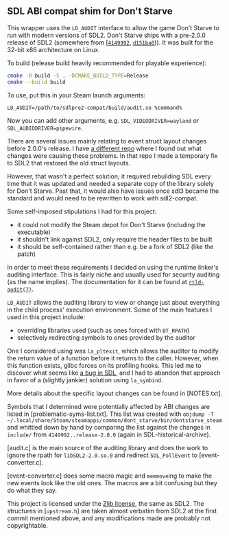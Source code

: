 SDL ABI compat shim for Don't Starve
---

This wrapper uses the `LD_AUDIT` interface to allow the game Don't Starve to
run with modern versions of SDL2. Don't Starve ships with a pre-2.0.0 release
of SDL2 (somewhere from [[`4149992`](https://github.com/libsdl-org/SDL-historical-archive/commit/4149992ac26e739dd843f78a5a7bbe2dc5bcca71),
[`d151ba0`](https://github.com/libsdl-org/SDL-historical-archive/commit/d151ba09266de92d2a4f631c86441d637f853e9e))).
It was built for the 32-bit x86 architecture on Linux.

To build (release build heavily recommended for playable experience):

```bash
cmake -B build -S . -DCMAKE_BUILD_TYPE=Release
cmake --build build
```

To use, put this in your Steam launch arguments:

```
LD_AUDIT=/path/to/sdlpre2-compat/build/audit.so %command%
```

Now you can add other arguments, e.g. `SDL_VIDEODRIVER=wayland` or
`SDL_AUDIODRIVER=pipewire`.

There are several issues mainly relating to event struct layout changes before
2.0.0's release. I have [a different repo](https://github.com/JL2210/dont-starve-sdl2)
where I found out what changes were causing these problems. In that repo I made
a temporary fix to SDL2 that restored the old struct layouts.

However, that wasn't a perfect solution; it required rebuilding SDL every time
that it was updated and needed a separate copy of the library solely for Don't
Starve. Past that, it would also have issues once sdl3 became the standard and
would need to be rewritten to work with sdl2-compat.

Some self-imposed stipulations I had for this project:

- it could not modify the Steam depot for Don't Starve (including the executable)
- it shouldn't link against SDL2, only require the header files to be built
- it should be self-contained rather than e.g. be a fork of SDL2 (like the patch)

In order to meet these requirements I decided on using the runtime linker's
auditing interface. This is fairly niche and usually used for security auditing
(as the name implies). The documentation for it can be found at [`rtld-audit(7)`](https://man7.org/linux/man-pages/man7/rtld-audit.7.html).

`LD_AUDIT` allows the auditing library to view or change just about everything
in the child process' execution environment. Some of the main features I used
in this project include:

- overriding libraries used (such as ones forced with `DT_RPATH`)
- selectively redirecting symbols to ones provided by the auditor

One I considered using was `la_pltexit`, which allows the auditor to modify
the return value of a function before it returns to the caller. However, when
this function exists, glibc forces on its profiling hooks. This led me to
discover what seems like [a bug in SDL](https://github.com/libsdl-org/SDL/issues/10918),
and I had to abandon that approach in favor of a (slightly jankier) solution
using `la_symbind`.

More details about the specific layout changes can be found in [NOTES.txt].

Symbols that I determined were potentially affected by ABI changes are listed
in [problematic-syms-list.txt]. This list was created with
`objdump -T ~/.local/share/Steam/steamapps/common/dont_starve/bin/dontstarve_steam`
and whittled down by hand by comparing the list against the changes in
`include/` from `4149992..release-2.0.0` (again in SDL-historical-archive).

[audit.c] is the main source of the auditing library and does the work to
ignore the rpath for `libSDL2-2.0.so.0` and redirect `SDL_PollEvent` to
[event-converter.c].

[event-converter.c] does some macro magic and `memmove`ing to make the new
events look like the old ones. The macros are a bit confusing but they do what they
say.

This project is licensed under the [Zlib license](LICENSE.txt), the same as SDL2.
The structures in [`upstream.h`] are taken almost verbatim from SDL2 at the first
commit mentioned above, and any modifications made are probably not copyrightable.
